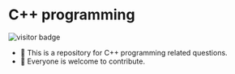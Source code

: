 # C++ programming
![visitor badge](https://visitor-badge.glitch.me/badge?page_id=ThusharaX.Cpp-programming)

- 🌱 This is a repository for C++ programming related questions.
- 👯 Everyone is welcome to contribute.